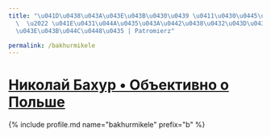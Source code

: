 ```yaml
---
title: "\u041D\u0438\u043A\u043E\u043B\u0430\u0439 \u0411\u0430\u0445\u0443\u0440\
  \  \u2022 \u041E\u0431\u044A\u0435\u043A\u0442\u0438\u0432\u043D\u043E \u043E \u041F\
  \u043E\u043B\u044C\u0448\u0435 | Patromierz"

permalink: /bakhurmikele
---
```


# [Николай Бахур  • Объективно о Польше](https://patronite.pl/bakhurmikele)

{% include profile.md name="bakhurmikele" prefix="b" %}
